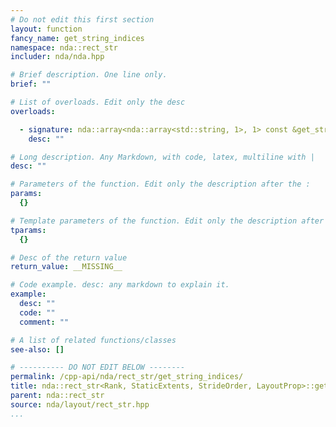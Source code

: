 ```yaml
---
# Do not edit this first section
layout: function
fancy_name: get_string_indices
namespace: nda::rect_str
includer: nda/nda.hpp

# Brief description. One line only.
brief: ""

# List of overloads. Edit only the desc
overloads:

  - signature: nda::array<nda::array<std::string, 1>, 1> const &get_string_indices() const
    desc: ""

# Long description. Any Markdown, with code, latex, multiline with |
desc: ""

# Parameters of the function. Edit only the description after the :
params:
  {}

# Template parameters of the function. Edit only the description after the :
tparams:
  {}

# Desc of the return value
return_value: __MISSING__

# Code example. desc: any markdown to explain it.
example:
  desc: ""
  code: ""
  comment: ""

# A list of related functions/classes
see-also: []

# ---------- DO NOT EDIT BELOW --------
permalink: /cpp-api/nda/rect_str/get_string_indices/
title: nda::rect_str<Rank, StaticExtents, StrideOrder, LayoutProp>::get_string_indices
parent: nda::rect_str
source: nda/layout/rect_str.hpp
...
```


